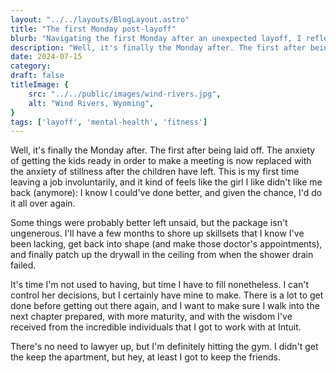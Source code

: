 ```yaml
---
layout: "../../layouts/BlogLayout.astro"
title: "The first Monday post-layoff"
blurb: "Navigating the first Monday after an unexpected layoff, I reflect on the anxiety of stillness and the opportunities ahead. This post delves into the emotional journey of involuntary job loss, the plans to improve skillsets, and the resolve to face the next chapter with maturity and wisdom. Join me as I turn this challenging time into a period of growth and preparation."
description: "Well, it's finally the Monday after. The first after being laid off. The anxiety of getting the kids ready in order to make a meeting is now replaced with the anxiety of stillness after the children have left. This is my first time leaving a job involuntarily"
date: 2024-07-15
category:
draft: false
titleImage: {
    src: "../../public/images/wind-rivers.jpg",
    alt: "Wind Rivers, Wyoming",
}
tags: ['layoff', 'mental-health', 'fitness']
---
```


Well, it's finally the Monday after. The first after being laid off. The anxiety of getting the kids ready in order to make a meeting is now replaced with the anxiety of stillness after the children have left. This is my first time leaving a job involuntarily, and it kind of feels like the girl I like didn't like me back (anymore): I know I could've done better, and given the chance, I'd do it all over again.

Some things were probably better left unsaid, but the package isn't ungenerous. I'll have a few months to shore up skillsets that I know I've been lacking, get back into shape (and make those doctor's appointments), and finally patch up the drywall in the ceiling from when the shower drain failed.

It's time I'm not used to having, but time I have to fill nonetheless. I can't control her decisions, but I certainly have mine to make. There is a lot to get done before getting out there again, and I want to make sure I walk into the next chapter prepared, with more maturity, and with the wisdom I've received from the incredible individuals that I got to work with at Intuit.

There's no need to lawyer up, but I'm definitely hitting the gym. I didn't get the keep the apartment, but hey, at least I got to keep the friends.